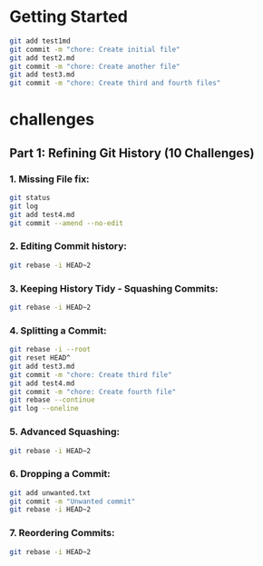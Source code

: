 # Getting Started
```bash
git add test1md
git commit -m "chore: Create initial file"
git add test2.md 
git commit -m "chore: Create another file"
git add test3.md
git commit -m "chore: Create third and fourth files"
```

# challenges
## Part 1: Refining Git History (10 Challenges)
### 1. Missing File fix:
```bash
git status
git log
git add test4.md
git commit --amend --no-edit
```
### 2. Editing Commit history:
```bash
git rebase -i HEAD~2
```
### 3. Keeping History Tidy - Squashing Commits:
```bash
git rebase -i HEAD~2
```
### 4. Splitting a Commit:
```bash
git rebase -i --root
git reset HEAD^
git add test3.md
git commit -m "chore: Create third file"
git add test4.md
git commit -m "chore: Create fourth file"
git rebase --continue
git log --oneline
```
### 5. Advanced Squashing:
```bash
git rebase -i HEAD~2
```
### 6. Dropping a Commit:
```bash
git add unwanted.txt
git commit -m "Unwanted commit"
git rebase -i HEAD~2
```
### 7. Reordering Commits:
```bash
git rebase -i HEAD~2
```



